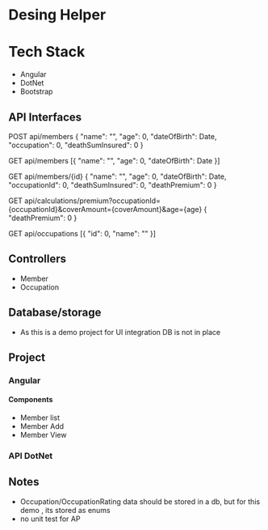 # Desing Helper

# Tech Stack
- Angular
- DotNet
- Bootstrap

## API Interfaces
POST api/members
{
	"name": "",
	"age": 0,
	"dateOfBirth": Date,
	"occupation": 0,
	"deathSumInsured": 0
}


GET  api/members
[{
	"name": "",
	"age": 0,
	"dateOfBirth": Date
}]

GET  api/members/{id}
{
	"name": "",
	"age": 0,
	"dateOfBirth": Date,
	"occupationId": 0,
	"deathSumInsured": 0,
	"deathPremium": 0
}

GET  api/calculations/premium?occupationId={occupationId}&coverAmount={coverAmount}&age={age}
{
	"deathPremium": 0
}

GET  api/occupations
[{
	"id": 0,
	"name": ""
}]


## Controllers
- Member
- Occupation

## Database/storage
- As this is a demo project for UI integration DB is not in place

## Project
### Angular

#### Components
- Member list
- Member Add
- Member View

### API DotNet

## Notes
- Occupation/OccupationRating data should be stored in a db, but for this demo , its stored as enums
- no unit test for AP